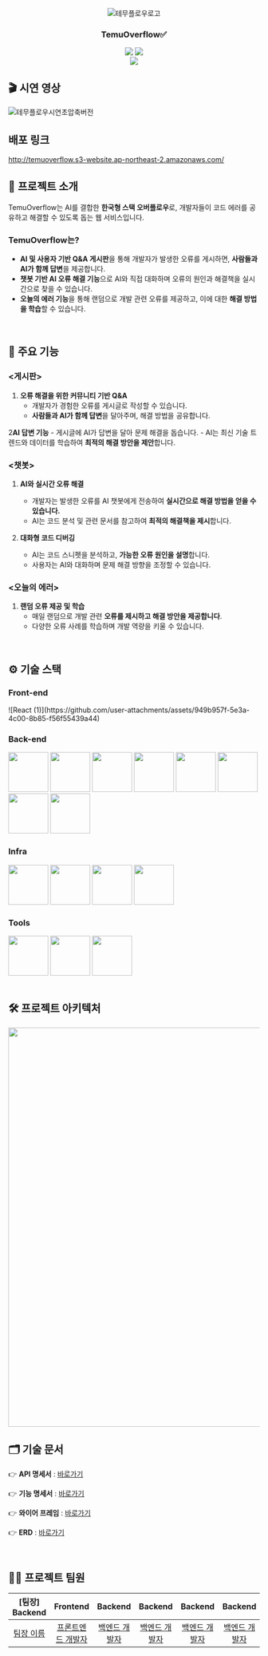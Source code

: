 <div align="center">

<!-- logo -->
![테무플로우로고](https://github.com/user-attachments/assets/be4070b6-7d7d-411d-b754-da60ccb637e9)

### TemuOverflow✅

[<img src="https://img.shields.io/badge/-readme.md-important?style=flat&logo=google-chrome&logoColor=white" />]()  [<img src="https://img.shields.io/badge/release-v1.0.0-yellow?style=flat&logo=google-chrome&logoColor=white" />]()
<br/> [<img src="https://img.shields.io/badge/프로젝트 기간-2025.03.10~2025.03.12-green?style=flat&logo=&logoColor=white" />]()

</div>

## 🎬 시연 영상
![테무플로우시연초압축버전](https://github.com/user-attachments/assets/a9b0182f-8cc8-4ad0-984e-768e7a120b56)

## 배포 링크
http://temuoverflow.s3-website.ap-northeast-2.amazonaws.com/

## 📝 프로젝트 소개
TemuOverflow는 AI를 결합한 **한국형 스택 오버플로우**로, 개발자들이 코드 에러를 공유하고 해결할 수 있도록 돕는 웹 서비스입니다.

### TemuOverflow는?

- **AI 및 사용자 기반 Q&A 게시판**을 통해 개발자가 발생한 오류를 게시하면, **사람들과 AI가 함께 답변**을 제공합니다.
- **챗봇 기반 AI 오류 해결 기능**으로 AI와 직접 대화하며 오류의 원인과 해결책을 실시간으로 찾을 수 있습니다.
- **오늘의 에러 기능**을 통해 랜덤으로 개발 관련 오류를 제공하고, 이에 대한 **해결 방법을 학습**할 수 있습니다.

<br />

## 📍 주요 기능

### <게시판>
1. **오류 해결을 위한 커뮤니티 기반 Q&A**
    - 개발자가 경험한 오류를 게시글로 작성할 수 있습니다.
    - **사람들과 AI가 함께 답변**을 달아주며, 해결 방법을 공유합니다.

2**AI 답변 기능**
    - 게시글에 AI가 답변을 달아 문제 해결을 돕습니다.
    - AI는 최신 기술 트렌드와 데이터를 학습하여 **최적의 해결 방안을 제안**합니다.

### <챗봇>
1. **AI와 실시간 오류 해결**
    - 개발자는 발생한 오류를 AI 챗봇에게 전송하여 **실시간으로 해결 방법을 얻을 수 있습니다.**
    - AI는 코드 분석 및 관련 문서를 참고하여 **최적의 해결책을 제시**합니다.

2. **대화형 코드 디버깅**
    - AI는 코드 스니펫을 분석하고, **가능한 오류 원인을 설명**합니다.
    - 사용자는 AI와 대화하며 문제 해결 방향을 조정할 수 있습니다.

### <오늘의 에러>
1. **랜덤 오류 제공 및 학습**
    - 매일 랜덤으로 개발 관련 **오류를 제시하고 해결 방안을 제공합니다**.
    - 다양한 오류 사례를 학습하며 개발 역량을 키울 수 있습니다.


<br />

## ⚙ 기술 스택

### Front-end
<div>
![React (1)](https://github.com/user-attachments/assets/949b957f-5e3a-4c00-8b85-f56f55439a44)

</div>

### Back-end
<div>
<img src="src/resources/skill/Java.png" width="80">
<img src="src/resources/skill/SpringBoot.png" width="80">
<img src="src/resources/skill/SpringDataJPA.png" width="80">
<img src="src/resources/skill/SpringSecurity.png" width="80">
<img src="src/resources/skill/JWT.png" width="80">
<img src="src/resources/skill/Swagger.png" width="80">
<img src="src/resources/skill/Mysql.png" width="80">
<img src="src/resources/skill/Redis.png" width="80">
</div>

### Infra
<div>
<img src="src/resources/skill/GCP.png" width="80">
<img src="src/resources/skill/Docker.png" width="80">
<img src="src/resources/skill/Nginx.png" width="80">
<img src="src/resources/skill/Jenkins.png" width="80">
</div>

### Tools
<div>
<img src="src/resources/skill/Github.png" width="80">
<img src="src/resources/skill/Notion.png" width="80">
<img src="src/resources/skill/Discord.png" width="80">
</div>

<br />

## 🛠️ 프로젝트 아키텍처

<img src="src/resources/project-architecture.png" width="800">

<br />

## 🗂️ 기술 문서

👉 **API 명세서** : [바로가기](https://docs.google.com/spreadsheets/)

👉 **기능 명세서** : [바로가기](https://www.notion.so/)

👉 **와이어 프레임** : [바로가기](https://www.notion.so/)

👉 **ERD** : [바로가기](https://www.erdcloud.com/)

<br />

## 💁‍♂️ 프로젝트 팀원

|             [팀장] Backend              |              Frontend               |               Backend               |               Backend               |               Backend               |               Backend               |
|:-------------------------------------:|:-----------------------------------:|:-----------------------------------:|:-----------------------------------:|:-----------------------------------:|:-----------------------------------:|
| [팀장 이름](https://github.com/) | [프론트엔드 개발자](https://github.com/) | [백엔드 개발자](https://github.com/) | [백엔드 개발자](https://github.com/) | [백엔드 개발자](https://github.com/) | [백엔드 개발자](https://github.com/) |



